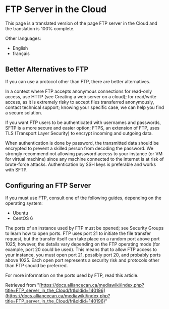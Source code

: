# FTP Server in the Cloud

This page is a translated version of the page FTP server in the Cloud and the translation is 100% complete.

Other languages:

* English
* français

## Better Alternatives to FTP

If you can use a protocol other than FTP, there are better alternatives.

In a context where FTP accepts anonymous connections for read-only access, use HTTP (see Creating a web server on a cloud); for read/write access, as it is extremely risky to accept files transferred anonymously, contact technical support; knowing your specific case, we can help you find a secure solution.

If you want FTP users to be authenticated with usernames and passwords, SFTP is a more secure and easier option; FTPS, an extension of FTP, uses TLS (Transport Layer Security) to encrypt incoming and outgoing data.

When authentication is done by password, the transmitted data should be encrypted to prevent a skilled person from decoding the password. We strongly recommend not allowing password access to your instance (or VM for virtual machine) since any machine connected to the internet is at risk of brute-force attacks. Authentication by SSH keys is preferable and works with SFTP.


## Configuring an FTP Server

If you must use FTP, consult one of the following guides, depending on the operating system:

* Ubuntu
* CentOS 6

The ports of an instance used by FTP must be opened; see Security Groups to learn how to open ports. FTP uses port 21 to initiate the file transfer request, but the transfer itself can take place on a random port above port 1025; however, the details vary depending on the FTP operating mode (for example, port 20 could be used). This means that to allow FTP access to your instance, you must open port 21, possibly port 20, and probably ports above 1025. Each open port represents a security risk and protocols other than FTP should be preferred.

For more information on the ports used by FTP, read this article.

Retrieved from "[https://docs.alliancecan.ca/mediawiki/index.php?title=FTP_server_in_the_Cloud/fr&oldid=140196](https://docs.alliancecan.ca/mediawiki/index.php?title=FTP_server_in_the_Cloud/fr&oldid=140196)"
